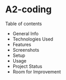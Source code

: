 # A2-coding

Table of contents 
- General Info
- Technologies Used
- Features
- Screenshots
- Setup
- Usage
- Project Status
- Room for Improvement

